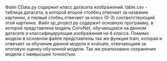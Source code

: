 Файл CData.py содержит класс датасета изображений. 
table.csv - таблица датасета, в которой второй столбец отвечает за название картинки, а первый стобец отвечает за класс (0-3) соответствующий этой картинке.
Файл sp_project.py содержит основную программу, в которой представлена модель ConvNet, обучающаяся на данном датасете и классифицирующая изображения на 4 класса.
Помимо модели в основном файле представлены так же функция train, которая и отвечает за обучение данной модели и evaluate, отвечающаяя за итоговую оценку обученной модели. Так же реализовано сохранение модели с наивысшей точностью.
